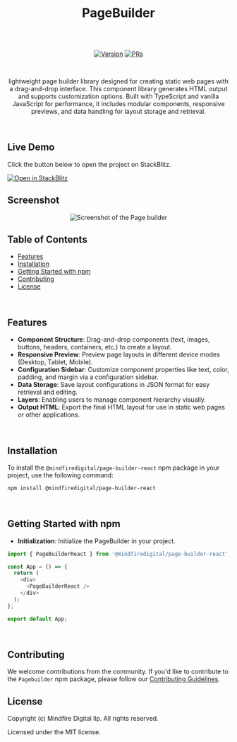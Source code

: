 <h1 align="center">PageBuilder</h1><br><br>
<p align="center">
<a href="https://www.npmjs.com/package/@mindfiredigital/page-builder-core"><img src="https://img.shields.io/npm/v/@mindfiredigital/page-builder-core.svg?sanitize=true" alt="Version"></a>
<a href="https://www.npmjs.com/package/@mindfiredigital/page-builder-core"><img src="https://img.shields.io/badge/PRs-welcome-brightgreen.svg" alt="PRs"></a>
</p>

<br>

<p align="center"> lightweight page builder library designed for creating static web pages with a drag-and-drop interface. This component library generates HTML output and supports customization options. Built with TypeScript and vanilla JavaScript for performance, it includes modular components, responsive previews, and data handling for layout storage and retrieval. </p>

<br>

## Live Demo

Click the button below to open the project on StackBlitz.

<a href="https://stackblitz.com/edit/stackblitz-starters-3d4yfpj4?file=index.html" target="_blank">
  <img src="https://developer.stackblitz.com/img/open_in_stackblitz.svg" alt="Open in StackBlitz">
</a>

## Screenshot

 <p align="center">
   <img alt="Screenshot of the Page builder" src="https://res.cloudinary.com/dodvwsaqj/image/upload/v1737367074/landing_sdtu4q.png"\>
</p>

## Table of Contents

- [Features](#features)
- [Installation](#installation)
- [Getting Started with npm](#getting-started-with-npm)
- [Contributing](#contributing)
- [License](#license)

<br>

## Features

- **Component Structure**: Drag-and-drop components (text, images, buttons, headers, containers, etc.) to create a layout.
- **Responsive Preview**: Preview page layouts in different device modes (Desktop, Tablet, Mobile).
- **Configuration Sidebar**: Customize component properties like text, color, padding, and margin via a configuration sidebar.
- **Data Storage**: Save layout configurations in JSON format for easy retrieval and editing.
- **Layers**: Enabling users to manage component hierarchy visually.
- **Output HTML**: Export the final HTML layout for use in static web pages or other applications.

<br>

## Installation

To install the `@mindfiredigital/page-builder-react` npm package in your project, use the following command:

```bash
npm install @mindfiredigital/page-builder-react
```

<br>

## Getting Started with npm

- **Initialization**: Initialize the PageBuilder in your project.

```javascript
import { PageBuilderReact } from '@mindfiredigital/page-builder-react';

const App = () => {
  return (
    <div>
      <PageBuilderReact />
    </div>
  );
};

export default App;
```

<br>

## Contributing

We welcome contributions from the community. If you'd like to contribute to the `Pagebuilder` npm package, please follow our [Contributing Guidelines](CONTRIBUTING.md).
<br>

## License

Copyright (c) Mindfire Digital llp. All rights reserved.

Licensed under the MIT license.
